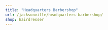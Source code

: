 ```yaml
---
title: "Headquarters Barbershop"
url: /jacksonville/headquarters-barbershop/
shop: hairdresser
---
```

